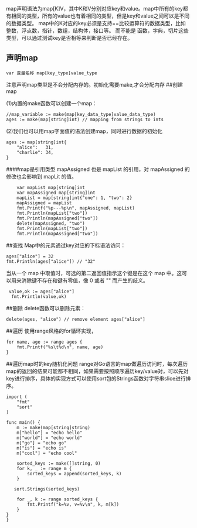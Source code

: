 map声明语法为map[K]V，其中K和V分别对应key和value。map中所有的key都有相同的类型，所有的value也有着相同的类型，但是key和value之间可以是不同的数据类型。
map中的K对应的key必须是支持==比较运算符的数据类型，比如 整数，浮点数，指针，数组，结构体，接口等。 而不能是 函数，字典，切片这些类型，可以通过测试key是否相等来判断是否已经存在。

## 声明map
```
var 变量名称 map[key_type]value_type
```
注意声明map类型是不会分配内存的。初始化需要make,才会分配内存
##创建map

(1)内置的make函数可以创建一个map：
```
//map_variable := make(map[key_data_type]value_data_type)
ages := make(map[string]int) // mapping from strings to ints
```
(2)我们也可以用map字面值的语法创建map，同时进行数据的初始化
```
ages := map[string]int{
    "alice":   31,
    "charlie": 34,
}
```
####map是引用类型
mapAssigned 也是 mapList 的引用，对 mapAssigned 的修改也会影响到 mapLit 的值。
```
	var mapList map[string]int
	var mapAssigned map[string]int
	mapList = map[string]int{"one": 1, "two": 2}
	mapAssigned = mapList
	fmt.Printf("%p---%p\n", mapAssigned, mapList)
	fmt.Println(mapList["two"])
	fmt.Println(mapAssigned["two"])
	delete(mapAssigned, "two")
	fmt.Println(mapList["two"])
	fmt.Println(mapAssigned["two"])
```

##查找
Map中的元素通过key对应的下标语法访问：
```
ages["alice"] = 32
fmt.Println(ages["alice"]) // "32"
```
当从一个 map 中取值时，可选的第二返回值指示这个键是在这个 map 中。这可以用来消除键不存在和键有零值，像 0 或者 "" 而产生的歧义。
```
 value,ok := ages["alice"]
  fmt.Println(value,ok)
```
##删除
delete函数可以删除元素：
```
delete(ages, "alice") // remove element ages["alice"]
```
##遍历
使用range风格的for循环实现，
```
for name, age := range ages {
    fmt.Printf("%s\t%d\n", name, age)
}
```
##遍历map时的key随机化问题
range对Go语言的map做遍历访问时，每次遍历map的返回的结果可能都不相同，如果需要按照顺序遍历key/value对，可以先对key进行排序，具体的实现方式可以使用sort包的Strings函数对字符串slice进行排序。
```
import (
    "fmt"
    "sort"
)

func main() {
    m := make(map[string]string)
    m["hello"] = "echo hello"
    m["world"] = "echo world"
    m["go"] = "echo go"
    m["is"] = "echo is"
    m["cool"] = "echo cool"

    sorted_keys := make([]string, 0)
    for k, _ := range m {
        sorted_keys = append(sorted_keys, k)
    }

   sort.Strings(sorted_keys)

    for _, k := range sorted_keys {
        fmt.Printf("k=%v, v=%v\n", k, m[k])
    }
}
}
```

